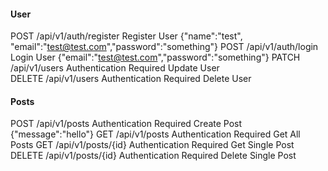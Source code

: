 #### User

POST /api/v1/auth/register Register User {"name":"test", "email":"test@test.com","password":"something"}
POST /api/v1/auth/login Login User {"email":"test@test.com","password":"something"}
PATCH /api/v1/users Authentication Required Update User  
DELETE /api/v1/users Authentication Required Delete User

#### Posts

POST /api/v1/posts Authentication Required Create Post {"message":"hello"}
GET /api/v1/posts Authentication Required Get All Posts
GET /api/v1/posts/{id} Authentication Required Get Single Post
DELETE /api/v1/posts/{id} Authentication Required Delete Single Post
